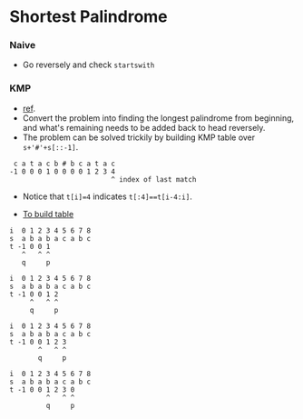 # Shortest Palindrome

### Naive

* Go reversely and check `startswith`

### KMP

* [ref](https://discuss.leetcode.com/topic/27261/clean-kmp-solution-with-super-detailed-explanation).
* Convert the problem into finding the longest palindrome from beginning,
  and what's remaining needs to be added back to head reversely.
* The problem can be solved trickily by building KMP table over `s+'#'+s[::-1]`.

```
 c a t a c b # b c a t a c
-1 0 0 0 1 0 0 0 0 1 2 3 4
                         ^ index of last match
```

* Notice that `t[i]=4` indicates `t[:4]==t[i-4:i]`.

* [To build table](https://en.wikipedia.org/wiki/Knuth%E2%80%93Morris%E2%80%93Pratt_algorithm#Description_of_pseudocode_for_the_table-building_algorithm)

```
i  0 1 2 3 4 5 6 7 8
s  a b a b a c a b c
t -1 0 0 1
   ^   ^ ^
   q     p

i  0 1 2 3 4 5 6 7 8
s  a b a b a c a b c
t -1 0 0 1 2
     ^   ^ ^
     q     p

i  0 1 2 3 4 5 6 7 8
s  a b a b a c a b c
t -1 0 0 1 2 3
       ^   ^ ^
       q     p

i  0 1 2 3 4 5 6 7 8
s  a b a b a c a b c
t -1 0 0 1 2 3 0
         ^   ^ ^
         q     p
```
